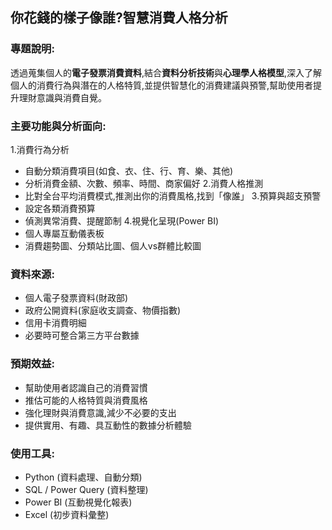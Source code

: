 ## 你花錢的樣子像誰?智慧消費人格分析
### 專題說明:  
透過蒐集個人的**電子發票消費資料**,結合**資料分析技術**與**心理學人格模型**,深入了解個人的消費行為與潛在的人格特質,並提供智慧化的消費建議與預警,幫助使用者提升理財意識與消費自覺。  
### 主要功能與分析面向:  
1.消費行為分析  
  - 自動分類消費項目(如食、衣、住、行、育、樂、其他)  
  - 分析消費金額、次數、頻率、時間、商家偏好
2.消費人格推測  
  - 比對全台平均消費模式,推測出你的消費風格,找到「像誰」
3.預算與超支預警  
  - 設定各類消費預算  
  - 偵測異常消費、提醒節制
4.視覺化呈現(Power BI)  
  - 個人專屬互動儀表板  
  - 消費趨勢圖、分類站比圖、個人vs群體比較圖  
### 資料來源:  
* 個人電子發票資料(財政部)  
* 政府公開資料(家庭收支調查、物價指數)  
* 信用卡消費明細  
* 必要時可整合第三方平台數據  
### 預期效益: 
* 幫助使用者認識自己的消費習慣  
* 推估可能的人格特質與消費風格  
* 強化理財與消費意識,減少不必要的支出  
* 提供實用、有趣、具互動性的數據分析體驗  
### 使用工具:
* Python (資料處理、自動分類)  
* SQL / Power Query (資料整理)
* Power BI (互動視覺化報表)
* Excel (初步資料彙整)
